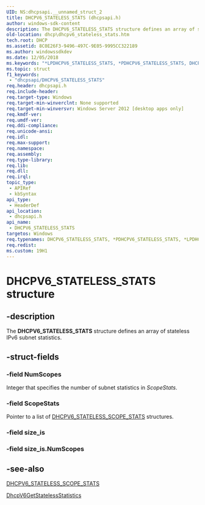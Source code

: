 ```yaml
---
UID: NS:dhcpsapi.__unnamed_struct_2
title: DHCPV6_STATELESS_STATS (dhcpsapi.h)
author: windows-sdk-content
description: The DHCPV6_STATELESS_STATS structure defines an array of stateless IPv6 subnet statistics.
old-location: dhcp\dhcpv6_stateless_stats.htm
tech.root: DHCP
ms.assetid: 8C0E26F3-9496-497C-9E05-9995CC322189
ms.author: windowssdkdev
ms.date: 12/05/2018
ms.keywords: "*LPDHCPV6_STATELESS_STATS, *PDHCPV6_STATELESS_STATS, DHCPV6_STATELESS_STATS, DHCPV6_STATELESS_STATS structure [DHCP], LPDHCPV6_STATELESS_STATS, LPDHCPV6_STATELESS_STATS structure pointer [DHCP], PDHCPV6_STATELESS_STATS, PDHCPV6_STATELESS_STATS structure pointer [DHCP], dhcp.dhcpv6_stateless_stats, dhcpsapi/DHCPV6_STATELESS_STATS, dhcpsapi/LPDHCPV6_STATELESS_STATS, dhcpsapi/PDHCPV6_STATELESS_STATS"
ms.topic: struct
f1_keywords: 
 - "dhcpsapi/DHCPV6_STATELESS_STATS"
req.header: dhcpsapi.h
req.include-header: 
req.target-type: Windows
req.target-min-winverclnt: None supported
req.target-min-winversvr: Windows Server 2012 [desktop apps only]
req.kmdf-ver: 
req.umdf-ver: 
req.ddi-compliance: 
req.unicode-ansi: 
req.idl: 
req.max-support: 
req.namespace: 
req.assembly: 
req.type-library: 
req.lib: 
req.dll: 
req.irql: 
topic_type:
 - APIRef
 - kbSyntax
api_type:
 - HeaderDef
api_location:
 - dhcpsapi.h
api_name:
 - DHCPV6_STATELESS_STATS
targetos: Windows
req.typenames: DHCPV6_STATELESS_STATS, *PDHCPV6_STATELESS_STATS, *LPDHCPV6_STATELESS_STATS
req.redist: 
ms.custom: 19H1
---
```


# DHCPV6_STATELESS_STATS structure


## -description


The <b>DHCPV6_STATELESS_STATS</b> structure defines an array of stateless IPv6 subnet statistics.


## -struct-fields




### -field NumScopes

Integer that specifies the number of subnet statistics in <i>ScopeStats</i>.


### -field ScopeStats

Pointer to a list of <a href="https://docs.microsoft.com/previous-versions/windows/desktop/api/dhcpsapi/ns-dhcpsapi-dhcpv6_stateless_scope_stats">DHCPV6_STATELESS_SCOPE_STATS</a> structures.


### -field size_is

 


### -field size_is.NumScopes

 




## -see-also




<a href="https://docs.microsoft.com/previous-versions/windows/desktop/api/dhcpsapi/ns-dhcpsapi-dhcpv6_stateless_scope_stats">DHCPV6_STATELESS_SCOPE_STATS</a>



<a href="https://docs.microsoft.com/previous-versions/windows/desktop/api/dhcpsapi/nf-dhcpsapi-dhcpv6getstatelessstatistics">DhcpV6GetStatelessStatistics</a>
 

 

